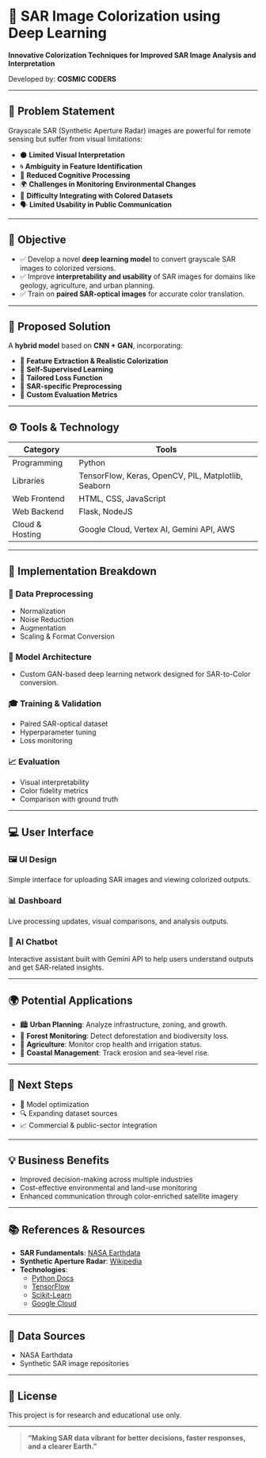 # 🌈 SAR Image Colorization using Deep Learning

**Innovative Colorization Techniques for Improved SAR Image Analysis and Interpretation**

Developed by: **COSMIC CODERS**

---

## 📌 Problem Statement

Grayscale SAR (Synthetic Aperture Radar) images are powerful for remote sensing but suffer from visual limitations:

- ⚫ **Limited Visual Interpretation**  
- 🌀 **Ambiguity in Feature Identification**
- 🧠 **Reduced Cognitive Processing**
- 🌍 **Challenges in Monitoring Environmental Changes**
- 🔗 **Difficulty Integrating with Colored Datasets**
- 🗣️ **Limited Usability in Public Communication**

---

## 🎯 Objective

- ✅ Develop a novel **deep learning model** to convert grayscale SAR images to colorized versions.
- ✅ Improve **interpretability and usability** of SAR images for domains like geology, agriculture, and urban planning.
- ✅ Train on **paired SAR-optical images** for accurate color translation.

---

## 🧠 Proposed Solution

A **hybrid model** based on **CNN + GAN**, incorporating:

- 🎯 **Feature Extraction & Realistic Colorization**
- 🔄 **Self-Supervised Learning**
- 📏 **Tailored Loss Function**
- 🧹 **SAR-specific Preprocessing**
- 🧪 **Custom Evaluation Metrics**

---

## ⚙️ Tools & Technology

| Category | Tools |
|---------|-------|
| Programming | Python |
| Libraries | TensorFlow, Keras, OpenCV, PIL, Matplotlib, Seaborn |
| Web Frontend | HTML, CSS, JavaScript |
| Web Backend | Flask, NodeJS |
| Cloud & Hosting | Google Cloud, Vertex AI, Gemini API, AWS |

---

## 🔧 Implementation Breakdown

### 🔁 Data Preprocessing
- Normalization
- Noise Reduction
- Augmentation
- Scaling & Format Conversion

### 🧬 Model Architecture
- Custom GAN-based deep learning network designed for SAR-to-Color conversion.

### 🎓 Training & Validation
- Paired SAR-optical dataset
- Hyperparameter tuning
- Loss monitoring

### 📈 Evaluation
- Visual interpretability
- Color fidelity metrics
- Comparison with ground truth

---

## 💻 User Interface

### 🖼️ UI Design
Simple interface for uploading SAR images and viewing colorized outputs.

### 📊 Dashboard
Live processing updates, visual comparisons, and analysis outputs.

### 🤖 AI Chatbot
Interactive assistant built with Gemini API to help users understand outputs and get SAR-related insights.

---

## 🌍 Potential Applications

- 🏙️ **Urban Planning**: Analyze infrastructure, zoning, and growth.
- 🌳 **Forest Monitoring**: Detect deforestation and biodiversity loss.
- 🌾 **Agriculture**: Monitor crop health and irrigation status.
- 🌊 **Coastal Management**: Track erosion and sea-level rise.

---

## 🚀 Next Steps

- 🔧 Model optimization
- 🔍 Expanding dataset sources
- 📈 Commercial & public-sector integration

---

## 💡 Business Benefits

- Improved decision-making across multiple industries
- Cost-effective environmental and land-use monitoring
- Enhanced communication through color-enriched satellite imagery

---

## 📚 References & Resources

- **SAR Fundamentals**: [NASA Earthdata](https://www.earthdata.nasa.gov/learn/backgrounders/what-is-sar)
- **Synthetic Aperture Radar**: [Wikipedia](https://en.wikipedia.org/wiki/Synthetic-aperture_radar)
- **Technologies**:
  - [Python Docs](https://www.python.org/doc/)
  - [TensorFlow](https://www.tensorflow.org/)
  - [Scikit-Learn](https://scikit-learn.org/stable/)
  - [Google Cloud](https://cloud.google.com/)

---

## 📂 Data Sources

- NASA Earthdata
- Synthetic SAR image repositories

---

## 🔖 License

This project is for research and educational use only.

---

> **“Making SAR data vibrant for better decisions, faster responses, and a clearer Earth.”**
